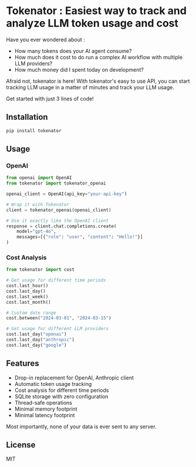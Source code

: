 # Tokenator : Easiest way to track and analyze LLM token usage and cost

Have you ever wondered about :
- How many tokens does your AI agent consume? 
- How much does it cost to do run a complex AI workflow with multiple LLM providers?
- How much money did I spent today on development?

Afraid not, tokenator is here! With tokenator's easy to use API, you can start tracking LLM usage in a matter of minutes and track your LLM usage.

Get started with just 3 lines of code!

## Installation

```bash
pip install tokenator
```

## Usage

### OpenAI

```python
from openai import OpenAI
from tokenator import tokenator_openai

openai_client = OpenAI(api_key="your-api-key")

# Wrap it with Tokenator
client = tokenator_openai(openai_client)

# Use it exactly like the OpenAI client
response = client.chat.completions.create(
    model="gpt-4o",
    messages=[{"role": "user", "content": "Hello!"}]
)
```

### Cost Analysis

```python
from tokenator import cost

# Get usage for different time periods
cost.last_hour()
cost.last_day()
cost.last_week()
cost.last_month()

# Custom date range
cost.between("2024-03-01", "2024-03-15")

# Get usage for different LLM providers
cost.last_day("openai")
cost.last_day("anthropic")
cost.last_day("google")
```

## Features

- Drop-in replacement for OpenAI, Anthropic client
- Automatic token usage tracking
- Cost analysis for different time periods
- SQLite storage with zero configuration
- Thread-safe operations
- Minimal memory footprint
- Minimal latency footprint

Most importantly, none of your data is ever sent to any server.

## License

MIT 